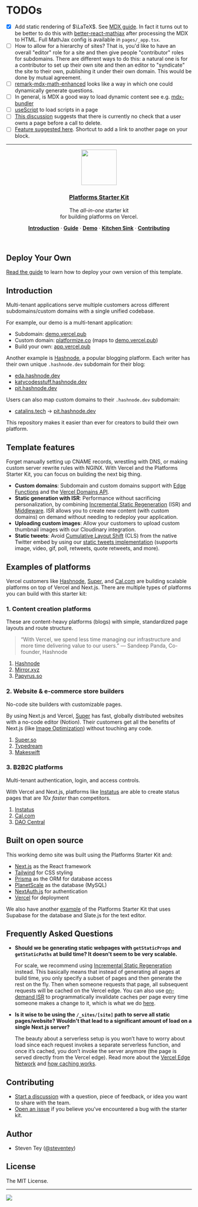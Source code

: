 
# TODOs

- [X] Add static rendering of $\LaTeX$. See [MDX guide](https://mdxjs.com/guides/math/). In fact it turns out to be better to do this with [better-react-mathjax](https://github.com/fast-reflexes/better-react-mathjax) after processing the MDX to HTML. Full MathJax config is available in `pages/_app.tsx`.
- [ ] How to allow for a hierarchy of sites? That is, you'd like to have an overall "editor" role for a site and then give people "contributor" roles for subdomains. There are different ways to do this: a natural one is for a contributor to set up their own site and then an editor to "syndicate" the site to their own, publishing it under their own domain. This would be done by mutual agreement. 
- [ ] [remark-mdx-math-enhanced](https://github.com/goodproblems/remark-mdx-math-enhanced) looks like a way in which one could dynamically generate questions. 
- [ ] In general, is MDX a good way to load dynamic content see e.g. [mdx-bundler](https://github.com/kentcdodds/mdx-bundler)
- [ ] [useScript](https://usehooks-ts.com/react-hook/use-script) to load scripts in a page
- [ ] [This discussion](https://github.com/vercel/platforms/discussions/145) suggests that there is currently no check that a user owns a page before a call to delete.
- [ ] [Feature suggested here](https://kevquirk.com/my-blogging-utopia/). Shortcut to add a link to another page on your block.

---

<p align="center">
  <a href="https://demo.vercel.pub">
    <img src="https://assets.vercel.com/image/upload/v1588805858/repositories/vercel/logo.png" height="96">
    <h3 align="center">Platforms Starter Kit</h3>
  </a>
</p>

<p align="center">
  The <em>all-in-one</em> starter kit <br/>
  for building platforms on Vercel.
</p>

<p align="center">
  <a href="#introduction"><strong>Introduction</strong></a> ·
  <a href="https://vercel.com/guides/nextjs-multi-tenant-application"><strong>Guide</strong></a> ·
  <a href="https://demo.vercel.pub/"><strong>Demo</strong></a> ·
  <a href="https://steven.vercel.pub/kitchen-sink"><strong>Kitchen Sink</strong></a> ·
  <a href="#contributing"><strong>Contributing</strong></a>
</p>
<br/>

## Deploy Your Own

[Read the guide](https://vercel.com/guides/nextjs-multi-tenant-application) to learn how to deploy your own version of this template.

## Introduction

Multi-tenant applications serve multiple customers across different subdomains/custom domains with a single unified codebase. 

For example, our demo is a multi-tenant application:

- Subdomain: [demo.vercel.pub](http://demo.vercel.pub)
- Custom domain: [platformize.co](http://platformize.co) (maps to [demo.vercel.pub](http://demo.vercel.pub))
- Build your own: [app.vercel.pub](http://app.vercel.pub)

Another example is [Hashnode](https://vercel.com/customers/hashnode), a popular blogging platform. Each writer has their own unique `.hashnode.dev` subdomain for their blog:

- [eda.hashnode.dev](https://eda.hashnode.dev/)
- [katycodesstuff.hashnode.dev](https://katycodesstuff.hashnode.dev/)
- [pit.hashnode.dev](https://pit.hashnode.dev/)

Users can also map custom domains to their `.hashnode.dev` subdomain:

- [catalins.tech](https://catalins.tech/) → [pit.hashnode.dev](https://pit.hashnode.dev/)

This repository makes it easier than ever for creators to build their own platform.

## Template features

Forget manually setting up CNAME records, wrestling with DNS, or making custom server rewrite rules with NGINX. With Vercel and the Platforms Starter Kit, you can focus on building the next big thing.

- **Custom domains**: Subdomain and custom domains support with [Edge Functions](https://vercel.com/features/edge-functions) and the [Vercel Domains API](https://domains-api.vercel.app/).
- **Static generation with ISR**: Performance without sacrificing personalization, by combining [Incremental Static Regeneration](https://vercel.com/docs/concepts/next.js/incremental-static-regeneration) (ISR) and [Middleware](https://vercel.com/docs/concepts/functions/edge-functions#middleware). ISR allows you to create new content (with custom domains) on demand without needing to redeploy your application.
- **Uploading custom images**: Allow your customers to upload custom thumbnail images with our Cloudinary integration.
- **Static tweets**: Avoid [Cumulative Layout Shift](https://vercel.com/blog/core-web-vitals) (CLS) from the native Twitter embed by using our [static tweets implementation](https://static-tweets-tailwind.vercel.app/) (supports image, video, gif, poll, retweets, quote retweets, and more).

## Examples of platforms

Vercel customers like [Hashnode](https://vercel.com/customers/hashnode), [Super](https://super.so), and [Cal.com](https://cal.com) are building scalable platforms on top of Vercel and Next.js. There are multiple types of platforms you can build with this starter kit:

### 1. Content creation platforms

These are content-heavy platforms (blogs) with simple, standardized page layouts and route structure. 

> “With Vercel, we spend less time managing our infrastructure and more time delivering value to our users.” — Sandeep Panda, Co-founder, Hashnode

1. [Hashnode](https://hashnode.com)
2. [Mirror.xyz](https://mirror.xyz/)
3. [Papyrus.so](https://papyrus.so/)

### 2. Website & e-commerce store builders

No-code site builders with customizable pages. 

By using Next.js and Vercel, [Super](https://super.so/) has fast, globally distributed websites with a no-code editor (Notion). Their customers get all the benefits of Next.js (like [Image Optimization](https://nextjs.org/docs/basic-features/image-optimization)) without touching any code.

1. [Super.so](https://super.so)
2. [Typedream](https://typedream.com)
3. [Makeswift](https://www.makeswift.com/)

### 3. B2B2C platforms

Multi-tenant authentication, login, and access controls.

With Vercel and Next.js, platforms like [Instatus](https://instatus.com) are able to create status pages that are *10x faster* than competitors.

1. [Instatus](https://instatus.com/)
2. [Cal.com](https://cal.com/)
3. [DAO Central](https://daocentral.com/)

## Built on open source

This working demo site was built using the Platforms Starter Kit and:

- [Next.js](https://nextjs.org/) as the React framework
- [Tailwind](https://tailwindcss.com/) for CSS styling
- [Prisma](https://prisma.io/) as the ORM for database access
- [PlanetScale](https://planetscale.com/) as the database (MySQL)
- [NextAuth.js](https://next-auth.js.org/) for authentication
- [Vercel](http://vercel.com/) for deployment

We also have another [example](https://github.com/vercel/examples/tree/main/solutions/platforms-slate-supabase) of the Platforms Starter Kit that uses Supabase for the database and Slate.js for the text editor.

## Frequently Asked Questions

- **Should we be generating static webpages with `getStaticProps` and `getStaticPaths` at build time? It doesn't seem to be very scalable.**

  For scale, we recommend using [Incremental Static Regeneration](https://nextjs.org/docs/basic-features/data-fetching/incremental-static-regeneration) instead. This basically means that instead of generating all pages at build time, you only specify a subset of pages and then generate the rest on the fly. Then when someone requests that page, all subsequent requests will be cached on the Vercel edge. You can also use [on-demand ISR](https://nextjs.org/docs/basic-features/data-fetching/incremental-static-regeneration#on-demand-revalidation) to programmatically invalidate caches per page every time someone makes a change to it, which is what we do [here](https://github.com/vercel/platforms/blob/1b2bd00055bbbdde8f2dcc89e0bdb2c3f8488f97/lib/api/post.ts#L243-L257).

- **Is it wise to be using the `/_sites/[site]` path to serve all static pages/website? Wouldn't that lead to a significant amount of load on a single Next.js server?**

  The beauty about a serverless setup is you won’t have to worry about load since each request invokes a separate serverless function, and once it’s cached, you don’t invoke the server anymore (the page is served directly from the Vercel edge). Read more about the [Vercel Edge Network](https://vercel.com/docs/concepts/edge-network/overview) and [how caching works](https://vercel.com/docs/concepts/edge-network/caching).


## Contributing

- [Start a discussion](https://github.com/vercel/platforms/discussions) with a question, piece of feedback, or idea you want to share with the team.
- [Open an issue](https://github.com/vercel/platforms/issues) if you believe you've encountered a bug with the starter kit.

## Author

- Steven Tey ([@steventey](https://twitter.com/steventey))

## License

The MIT License.

---

<a aria-label="Vercel logo" href="https://vercel.com">
  <img src="https://badgen.net/badge/icon/Made%20by%20Vercel?icon=zeit&label&color=black&labelColor=black">
</a>
